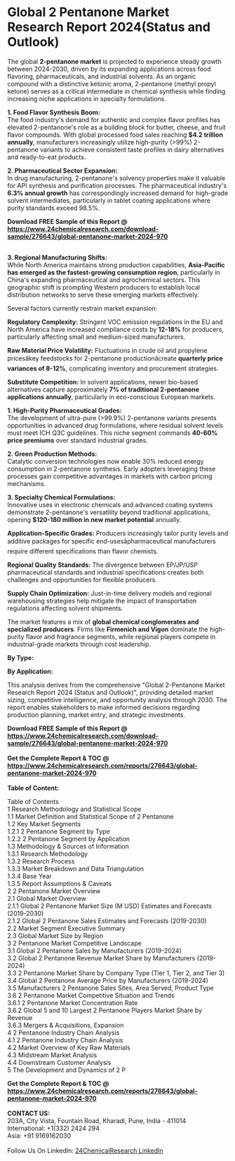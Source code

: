 <h1>Global 2 Pentanone Market Research Report 2024(Status and Outlook)</h1><p>The global <strong>2-pentanone market</strong> is projected to experience steady growth between 2024-2030, driven by its expanding applications across food flavoring, pharmaceuticals, and industrial solvents. As an organic compound with a distinctive ketonic aroma, 2-pentanone (methyl propyl ketone) serves as a critical intermediate in chemical synthesis while finding increasing niche applications in specialty formulations.</p><p><strong>1. Food Flavor Synthesis Boom:</strong><br>
The food industry's demand for authentic and complex flavor profiles has elevated 2-pentanone's role as a building block for butter, cheese, and fruit flavor compounds. With global processed food sales reaching <strong>$4.2 trillion annually</strong>, manufacturers increasingly utilize high-purity (&gt;99%) 2-pentanone variants to achieve consistent taste profiles in dairy alternatives and ready-to-eat products.</p><p><strong>2. Pharmaceutical Sector Expansion:</strong><br>
In drug manufacturing, 2-pentanone's solvency properties make it valuable for API synthesis and purification processes. The pharmaceutical industry's <strong>6.3% annual growth</strong> has correspondingly increased demand for high-grade solvent intermediates, particularly in tablet coating applications where purity standards exceed 98.5%.</p><div><b>Download FREE Sample of this Report @ 
            <a href="https://www.24chemicalresearch.com/download-sample/276643/global-pentanone-market-2024-970">
            https://www.24chemicalresearch.com/download-sample/276643/global-pentanone-market-2024-970</a></b></div><br><p><strong>3. Regional Manufacturing Shifts:</strong><br>
While North America maintains strong production capabilities, <strong>Asia-Pacific has emerged as the fastest-growing consumption region</strong>, particularly in China's expanding pharmaceutical and agrochemical sectors. This geographic shift is prompting Western producers to establish local distribution networks to serve these emerging markets effectively.</p><p>Several factors currently restrain market expansion:</p><p><strong>Regulatory Complexity:</strong> Stringent VOC emission regulations in the EU and North America have increased compliance costs by <strong>12-18%</strong> for producers, particularly affecting small and medium-sized manufacturers.</p><p><strong>Raw Material Price Volatility:</strong> Fluctuations in crude oil and propylene pricesâkey feedstocks for 2-pentanone productionâcreate <strong>quarterly price variances of 8-12%</strong>, complicating inventory and procurement strategies.</p><p><strong>Substitute Competition:</strong> In solvent applications, newer bio-based alternatives capture approximately <strong>7% of traditional 2-pentanone applications annually</strong>, particularly in eco-conscious European markets.</p><p><strong>1. High-Purity Pharmaceutical Grades:</strong><br>
The development of ultra-pure (&gt;99.9%) 2-pentanone variants presents opportunities in advanced drug formulations, where residual solvent levels must meet ICH Q3C guidelines. This niche segment commands <strong>40-60% price premiums</strong> over standard industrial grades.</p><p><strong>2. Green Production Methods:</strong><br>
Catalytic conversion technologies now enable 30% reduced energy consumption in 2-pentanone synthesis. Early adopters leveraging these processes gain competitive advantages in markets with carbon pricing mechanisms.</p><p><strong>3. Specialty Chemical Formulations:</strong><br>
Innovative uses in electronic chemicals and advanced coating systems demonstrate 2-pentanone's versatility beyond traditional applications, opening <strong>$120-180 million in new market potential</strong> annually.</p><p><strong>Application-Specific Grades:</strong> Producers increasingly tailor purity levels and additive packages for specific end-usesâpharmaceutical manufacturers require different specifications than flavor chemists.</p><p><strong>Regional Quality Standards:</strong> The divergence between EP/JP/USP pharmaceutical standards and industrial specifications creates both challenges and opportunities for flexible producers.</p><p><strong>Supply Chain Optimization:</strong> Just-in-time delivery models and regional warehousing strategies help mitigate the impact of transportation regulations affecting solvent shipments.</p><p>The market features a mix of <strong>global chemical conglomerates and specialized producers</strong>. Firms like <strong>Firmenich and Vigon</strong> dominate the high-purity flavor and fragrance segments, while regional players compete in industrial-grade markets through cost leadership.</p><p><strong>By Type:</strong></p><p><strong>By Application:</strong></p><p>This analysis derives from the comprehensive "Global 2-Pentanone Market Research Report 2024 (Status and Outlook)", providing detailed market sizing, competitive intelligence, and opportunity analysis through 2030. The report enables stakeholders to make informed decisions regarding production planning, market entry, and strategic investments.</p><div><b>Download FREE Sample of this Report @ 
            <a href="https://www.24chemicalresearch.com/download-sample/276643/global-pentanone-market-2024-970">
            https://www.24chemicalresearch.com/download-sample/276643/global-pentanone-market-2024-970</a></b></div><br><div><b>Get the Complete Report & TOC @ 
            <a href="https://www.24chemicalresearch.com/reports/276643/global-pentanone-market-2024-970">
            https://www.24chemicalresearch.com/reports/276643/global-pentanone-market-2024-970</a></b></div><br>
            <b>Table of Content:</b><p>Table of Contents<br />
1 Research Methodology and Statistical Scope<br />
1.1 Market Definition and Statistical Scope of 2 Pentanone<br />
1.2 Key Market Segments<br />
1.2.1 2 Pentanone Segment by Type<br />
1.2.2 2 Pentanone Segment by Application<br />
1.3 Methodology & Sources of Information<br />
1.3.1 Research Methodology<br />
1.3.2 Research Process<br />
1.3.3 Market Breakdown and Data Triangulation<br />
1.3.4 Base Year<br />
1.3.5 Report Assumptions & Caveats<br />
2 2 Pentanone Market Overview<br />
2.1 Global Market Overview<br />
2.1.1 Global 2 Pentanone Market Size (M USD) Estimates and Forecasts (2019-2030)<br />
2.1.2 Global 2 Pentanone Sales Estimates and Forecasts (2019-2030)<br />
2.2 Market Segment Executive Summary<br />
2.3 Global Market Size by Region<br />
3 2 Pentanone Market Competitive Landscape<br />
3.1 Global 2 Pentanone Sales by Manufacturers (2019-2024)<br />
3.2 Global 2 Pentanone Revenue Market Share by Manufacturers (2019-2024)<br />
3.3 2 Pentanone Market Share by Company Type (Tier 1, Tier 2, and Tier 3)<br />
3.4 Global 2 Pentanone Average Price by Manufacturers (2019-2024)<br />
3.5 Manufacturers 2 Pentanone Sales Sites, Area Served, Product Type<br />
3.6 2 Pentanone Market Competitive Situation and Trends<br />
3.6.1 2 Pentanone Market Concentration Rate<br />
3.6.2 Global 5 and 10 Largest 2 Pentanone Players Market Share by Revenue<br />
3.6.3 Mergers & Acquisitions, Expansion<br />
4 2 Pentanone Industry Chain Analysis<br />
4.1 2 Pentanone Industry Chain Analysis<br />
4.2 Market Overview of Key Raw Materials<br />
4.3 Midstream Market Analysis<br />
4.4 Downstream Customer Analysis<br />
5 The Development and Dynamics of 2 P</p><div><b>Get the Complete Report & TOC @ 
            <a href="https://www.24chemicalresearch.com/reports/276643/global-pentanone-market-2024-970">
            https://www.24chemicalresearch.com/reports/276643/global-pentanone-market-2024-970</a></b></div><br><b>CONTACT US:</b><br>
            203A, City Vista, Fountain Road, Kharadi, Pune, India - 411014<br>
            International: +1(332) 2424 294<br>
            Asia: +91 9169162030 <br><br>
            Follow Us On LinkedIn: <a href="https://www.linkedin.com/company/24chemicalresearch/">24ChemicalResearch LinkedIn</a>